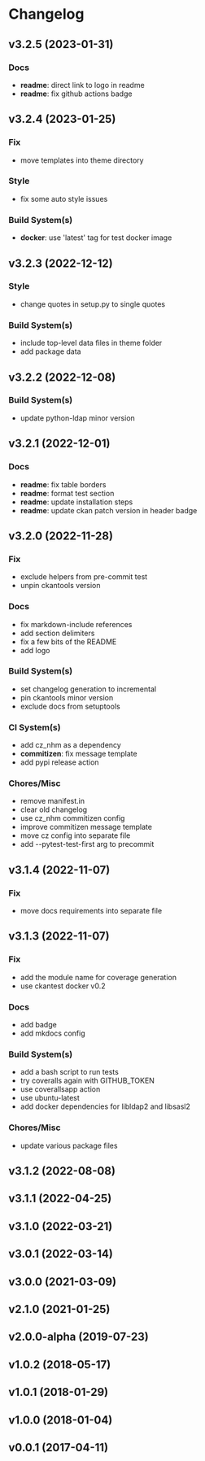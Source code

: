 # Changelog

## v3.2.5 (2023-01-31)

### Docs

- **readme**: direct link to logo in readme
- **readme**: fix github actions badge

## v3.2.4 (2023-01-25)

### Fix

- move templates into theme directory

### Style

- fix some auto style issues

### Build System(s)

- **docker**: use 'latest' tag for test docker image

## v3.2.3 (2022-12-12)

### Style

- change quotes in setup.py to single quotes

### Build System(s)

- include top-level data files in theme folder
- add package data

## v3.2.2 (2022-12-08)

### Build System(s)

- update python-ldap minor version

## v3.2.1 (2022-12-01)

### Docs

- **readme**: fix table borders
- **readme**: format test section
- **readme**: update installation steps
- **readme**: update ckan patch version in header badge

## v3.2.0 (2022-11-28)

### Fix

- exclude helpers from pre-commit test
- unpin ckantools version

### Docs

- fix markdown-include references
- add section delimiters
- fix a few bits of the README
- add logo

### Build System(s)

- set changelog generation to incremental
- pin ckantools minor version
- exclude docs from setuptools

### CI System(s)

- add cz_nhm as a dependency
- **commitizen**: fix message template
- add pypi release action

### Chores/Misc

- remove manifest.in
- clear old changelog
- use cz_nhm commitizen config
- improve commitizen message template
- move cz config into separate file
- add --pytest-test-first arg to precommit

## v3.1.4 (2022-11-07)

### Fix

- move docs requirements into separate file

## v3.1.3 (2022-11-07)

### Fix

- add the module name for coverage generation
- use ckantest docker v0.2

### Docs

- add badge
- add mkdocs config

### Build System(s)

- add a bash script to run tests
- try coveralls again with GITHUB_TOKEN
- use coverallsapp action
- use ubuntu-latest
- add docker dependencies for libldap2 and libsasl2

### Chores/Misc

- update various package files

## v3.1.2 (2022-08-08)

## v3.1.1 (2022-04-25)

## v3.1.0 (2022-03-21)

## v3.0.1 (2022-03-14)

## v3.0.0 (2021-03-09)

## v2.1.0 (2021-01-25)

## v2.0.0-alpha (2019-07-23)

## v1.0.2 (2018-05-17)

## v1.0.1 (2018-01-29)

## v1.0.0 (2018-01-04)

## v0.0.1 (2017-04-11)
